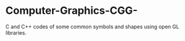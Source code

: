 # Computer-Graphics-CGG-
C and C++ codes of some common symbols and shapes using open GL libraries. 
